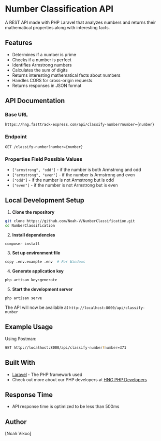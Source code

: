 # Number Classification API

A REST API made with PHP Laravel that analyzes numbers and returns their mathematical properties along with interesting facts.

## Features

- Determines if a number is prime
- Checks if a number is perfect
- Identifies Armstrong numbers
- Calculates the sum of digits
- Returns interesting mathematical facts about numbers
- Handles CORS for cross-origin requests
- Returns responses in JSON format

## API Documentation

### Base URL
`https://hng.fasttrack-express.com/api/classify-number?number={number}`

### Endpoint
```
GET /classify-number?number={number}
```


### Properties Field Possible Values
- `["armstrong", "odd"]` - if the number is both Armstrong and odd
- `["armstrong", "even"]` - if the number is Armstrong and even
- `["odd"]` - if the number is not Armstrong but is odd
- `["even"]` - if the number is not Armstrong but is even

## Local Development Setup

1. **Clone the repository**
```bash
git clone https://github.com/Noah-V/NumberClassification.git
cd NumberClassification
```

2. **Install dependencies**
```bash
composer install
```

3. **Set up environment file**
```bash
copy .env.example .env  # For Windows
```

4. **Generate application key**
```bash
php artisan key:generate
```

5. **Start the development server**
```bash
php artisan serve
```

The API will now be available at `http://localhost:8000/api/classify-number`

## Example Usage

Using Postman:
```bash
GET http://localhost:8000/api/classify-number?number=371
```

## Built With
- [Laravel](https://laravel.com/) - The PHP framework used
- Check out more about our PHP developers at [HNG PHP Developers](https://hng.tech/hire/php-developers)

## Response Time
- API response time is optimized to be less than 500ms

## Author
[Noah Vikoo]
